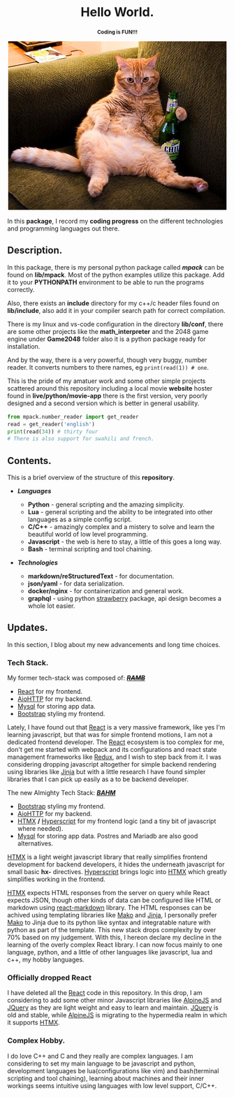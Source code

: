 <center>

# Hello World.
<small>**Coding is FUN!!!**</small>

![What a Good Day.][entry_picture]

</center>

In this **package**, I record my **coding progress** on the different technologies and programming languages out there.

## Description.
In this package, there is my personal python package called ***mpack*** can be found on **lib/mpack**. Most of the python examples utilize this package. Add it to your **PYTHONPATH** environment to be able to run the programs correctly.

Also, there exists an **include** directory for my c++/c header files found on **lib/include**, also add it in your compiler search path for correct compilation.

There is my linux and vs-code configuration in the directory **lib/conf**, there are some other projects like the **math_interpreter** and the 2048 game engine under **Game2048** folder also it is a python package ready for installation.

And by the way, there is a very powerful, though very buggy, number reader. It converts numbers to there names, eg `print(read(1)) # one`.

This is the pride of my amatuer work and some other simple projects scattered around this repository including a local movie **website** hoster found in **live/python/movie-app** there is the first version, very poorly designed and a second version which is better in general usability.
```python
from mpack.number_reader import get_reader
read = get_reader('english')
print(read(34)) # thirty four
# There is also support for swahili and french.
```

## Contents.

This is a brief overview of the structure of this **repository**.

- **_Languages_**
  +  **Python** - general scripting and the amazing simplicity.
  +  **Lua** - general scripting and the ability to be integrated into other languages as a simple config script.
  +  **C/C++** - amazingly complex and a mistery to solve and learn the beautiful world of low level programming.
  +  **Javascript** - the web is here to stay, a little of this goes a long way.
  + **Bash** - terminal scripting and tool chaining.

- ***Technologies***
  + **markdown/reStructuredText** - for documentation.
  + **json/yaml** - for data serialization.
  + **docker/nginx** - for containerization and general work.
  + **graphql** - using python [strawberry][strawberry] package, api design becomes a whole lot easier.

## Updates.
In this section, I blog about my new advancements and long time choices.

### Tech Stack.
My former tech-stack was composed of: ***<u>~~RAMB~~</u>***

- [React][react] for my frontend.
- [AioHTTP][aiohttp] for my backend.
- [Mysql][mysql] for storing app data.
- [Bootstrap][bootstrap] styling my frontend.

Lately, I have found out that [React][react] is a very massive framework, like yes I'm learning javascript, but that was for simple frontend motions, I am not a dedicated frontend developer. The [React][react] ecosystem is too complex for me, don't get me started with webpack and its configurations and react state management frameworks like [Redux][redux], and I wish to step back from it.
I was considering dropping javascript altogether for simple backend rendering using libraries like [Jinja][jinja] but with a little research I have found simpler libraries that I can pick up easily as a to be backend developer.

The new Almighty Tech Stack: ***<u>BAHM</u>***
- [Bootstrap][bootstrap] styling my frontend.
- [AioHTTP][aiohttp] for my backend.
- [HTMX][htmx] **/** [Hyperscript][hyperscript] for my frontend logic (and a tiny bit of javascript where needed).
- [Mysql][mysql] for storing app data. Postres and Mariadb are also good alternatives.

[HTMX][htmx] is a light weight javascript library that really simplifies frontend development for backend developers, it hides the underneath javascript for small basic **hx-** directives. [Hyperscript][hyperscript] brings logic into [HTMX][htmx] which greatly simplifies working in the frontend.

[HTMX][htmx] expects HTML responses from the server on query while React expects JSON, though other kinds of data can be configured like HTML or markdown using [react-markdown][react_markdown] library. The HTML responses can be achived using templating libraries like [Mako][mako] and [Jinja][jinja], I personally prefer [Mako][mako]  to Jinja due to its python like syntax and integratable nature with python as part of the template.
This new stack drops complexity by over 70% based on my judgement. With this, I hereon declare my decline in the learning of the overly complex React library.
I can now focus mainly to one language, python, and a little of other languages like javascript, lua and c++, my hobby languages.

### Officially dropped React
I have deleted all the [React][react] code in this repository. In this drop, I am considering to add some other minor Javascript libraries like [AlpineJS][alpinejs] and [JQuery][jquery] as they are light weight and easy to learn and maintain. [JQuery][jquery] is old and stable, while [AlpineJS][alpinejs] is migrating to the hypermedia realm in which it supports [HTMX][htmx].

### Complex Hobby.
I do love C++ and C and they really are complex languages. I am considering to set my main language to be javascript and python, development languages be lua(configurations like vim) and bash(terminal scripting and tool chaining), learning about machines and their inner workings seems intuitive using languages with low level support, C/C++.

[htmx]: https://htmx.org
[react]: https://react.dev
[jquery]: https://jquery.com
[redux]: https://redux.js.org
[mysql]: https://www.mysql.com
[alpinejs]: https://alpinejs.dev
[bootstrap]: https://getbootstrap.com
[mako]: https://www.makotemplates.org
[strawberry]: https://strawberry.rocks
[hyperscript]: https://hyperscript.org
[entry_picture]: lib/conf/whatyoudoing.jpg
[aiohttp]: https://docs.aiohttp.org/en/stable
[jinja]: https://jinja.palletsprojects.com/en/3.1.x
[react_markdown]: https://www.npmjs.com/package/react-markdown
